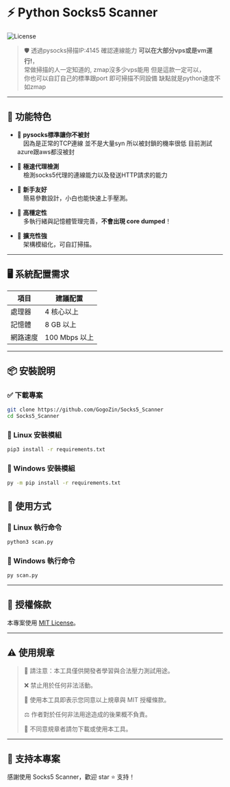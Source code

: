 # ⚡ Python Socks5 Scanner
![License](https://img.shields.io/badge/license-MIT-green)  
> 🛡️ 透過pysocks掃描IP:4145 確認連線能力 **可以在大部分vps或是vm運行!**，  
> 常做掃描的人一定知道的, zmap沒多少vps能用 但是這款一定可以，  
> 你也可以自訂自己的標準跟port 即可掃描不同設備 缺點就是python速度不如zmap  

---

## 🚀 功能特色

- 🔹 **pysocks標準讓你不被封**  
 因為是正常的TCP連線 並不是大量syn 所以被封鎖的機率很低 目前測試azure跟aws都沒被封

- 🔹 **極速代理檢測**  
 檢測socks5代理的連線能力以及發送HTTP請求的能力

- 🔹 **新手友好**  
 簡易參數設計，小白也能快速上手壓測。

- 🔹 **高穩定性**  
 多執行緒與記憶體管理完善，**不會出現 core dumped**！

- 🔹 **擴充性強**  
 架構模組化，可自訂掃描。

---

## 🖥️ 系統配置需求

| 項目       | 建議配置        |
|------------|-----------------|
| 處理器     | 4 核心以上      |
| 記憶體     | 8 GB 以上        |
| 網路速度   | 100 Mbps 以上   |

---

## 📦 安裝說明

### ✅ 下載專案
```bash
git clone https://github.com/GogoZin/Socks5_Scanner
cd Socks5_Scanner
```

### 🐧 Linux 安裝模組
```bash
pip3 install -r requirements.txt
```

### 🧊 Windows 安裝模組
```bash
py -m pip install -r requirements.txt
```

## 🏃 使用方式

### 🐧 Linux 執行命令
```bash
python3 scan.py
```

### 🧊 Windows 執行命令
```bash
py scan.py
```

---

## 📜 授權條款

本專案使用 [MIT License](LICENSE)。

---

## ⚠️ 使用規章

> 📌 請注意：本工具僅供開發者學習與合法壓力測試用途。 
>  
> ❌ 禁止用於任何非法活動。
> 
> 📄 使用本工具即表示您同意以上規章與 MIT 授權條款。
> 
> ⚖️ 作者對於任何非法用途造成的後果概不負責。
> 
> 🙅 不同意規章者請勿下載或使用本工具。

---

## 🌟 支持本專案

感謝使用 Socks5 Scanner，歡迎 star ⭐ 支持！
